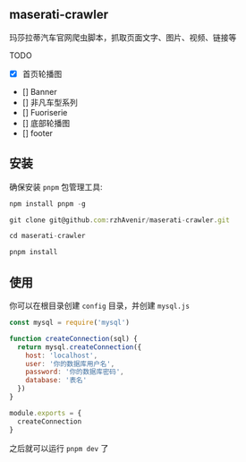 ## maserati-crawler
玛莎拉蒂汽车官网爬虫脚本，抓取页面文字、图片、视频、链接等

TODO
- [x] 首页轮播图
- [] Banner
- [] 非凡车型系列
- [] Fuoriserie
- [] 底部轮播图
- [] footer

## 安装
确保安装 `pnpm` 包管理工具:
```js
npm install pnpm -g
```

```js
git clone git@github.com:rzhAvenir/maserati-crawler.git

cd maserati-crawler

pnpm install
```
## 使用
你可以在根目录创建 `config` 目录，并创建 `mysql.js`
```js
const mysql = require('mysql')

function createConnection(sql) {
  return mysql.createConnection({
    host: 'localhost',
    user: '你的数据库用户名',
    password: '你的数据库密码',
    database: '表名'
  })
}

module.exports = {
  createConnection
}
```

之后就可以运行 `pnpm dev` 了

